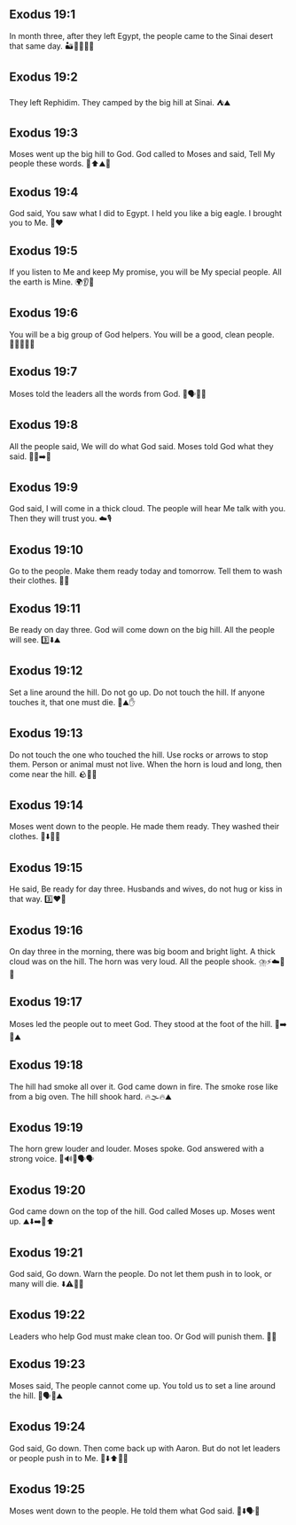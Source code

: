 ## Exodus 19:1
In month three, after they left Egypt, the people came to the Sinai desert that same day. 🏜️🚶‍♀️🚶‍♂️
## Exodus 19:2
They left Rephidim. They camped by the big hill at Sinai. ⛺⛰️
## Exodus 19:3
Moses went up the big hill to God. God called to Moses and said, Tell My people these words. 🧔⬆️⛰️📣
## Exodus 19:4
God said, You saw what I did to Egypt. I held you like a big eagle. I brought you to Me. 🦅❤️
## Exodus 19:5
If you listen to Me and keep My promise, you will be My special people. All the earth is Mine. 🌍👂🤝
## Exodus 19:6
You will be a big group of God helpers. You will be a good, clean people. 👨‍👩‍👧‍👦🙏
## Exodus 19:7
Moses told the leaders all the words from God. 🧔🗣️👴👵
## Exodus 19:8
All the people said, We will do what God said. Moses told God what they said. 👥✅➡️🙏
## Exodus 19:9
God said, I will come in a thick cloud. The people will hear Me talk with you. Then they will trust you. ☁️🎙️
## Exodus 19:10
Go to the people. Make them ready today and tomorrow. Tell them to wash their clothes. 🧼👕
## Exodus 19:11
Be ready on day three. God will come down on the big hill. All the people will see. 3️⃣⬇️⛰️
## Exodus 19:12
Set a line around the hill. Do not go up. Do not touch the hill. If anyone touches it, that one must die. 🚧⛰️✋
## Exodus 19:13
Do not touch the one who touched the hill. Use rocks or arrows to stop them. Person or animal must not live. When the horn is loud and long, then come near the hill. 🪨🏹📯
## Exodus 19:14
Moses went down to the people. He made them ready. They washed their clothes. 🧔⬇️🧼👕
## Exodus 19:15
He said, Be ready for day three. Husbands and wives, do not hug or kiss in that way. 3️⃣❤️🚫
## Exodus 19:16
On day three in the morning, there was big boom and bright light. A thick cloud was on the hill. The horn was very loud. All the people shook. ⛈️⚡☁️📯😨
## Exodus 19:17
Moses led the people out to meet God. They stood at the foot of the hill. 🧔➡️👥⛰️
## Exodus 19:18
The hill had smoke all over it. God came down in fire. The smoke rose like from a big oven. The hill shook hard. 🔥🌫️🔥⛰️
## Exodus 19:19
The horn grew louder and louder. Moses spoke. God answered with a strong voice. 📯🔊🧔🗣️🗣️
## Exodus 19:20
God came down on the top of the hill. God called Moses up. Moses went up. ⛰️⬇️➡️🧔⬆️
## Exodus 19:21
God said, Go down. Warn the people. Do not let them push in to look, or many will die. ⬇️⚠️👀🚫
## Exodus 19:22
Leaders who help God must make clean too. Or God will punish them. 🧼🙏
## Exodus 19:23
Moses said, The people cannot come up. You told us to set a line around the hill. 🧔🗣️🚧⛰️
## Exodus 19:24
God said, Go down. Then come back up with Aaron. But do not let leaders or people push in to Me. 🧔⬇️⬆️👴🚫
## Exodus 19:25
Moses went down to the people. He told them what God said. 🧔⬇️🗣️👥
